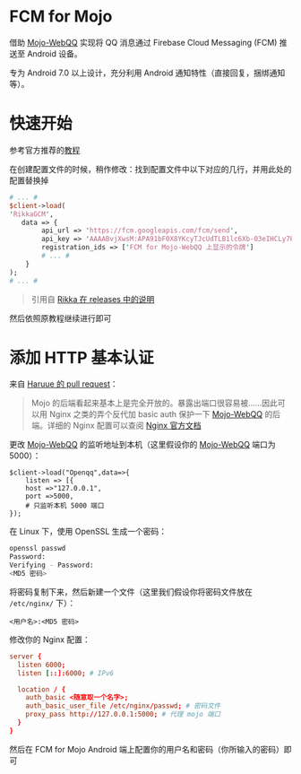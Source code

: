 # FCM for Mojo
借助 [Mojo-WebQQ](https://github.com/sjdy521/Mojo-Webqq) 实现将 QQ 消息通过 Firebase Cloud Messaging (FCM) 推送至 Android 设备。

专为 Android 7.0 以上设计，充分利用 Android 通知特性（直接回复，捆绑通知等）。

# 快速开始

参考官方推荐的[教程](http://www.coolapk.com/apk/com.swjtu.gcmformojo)

在创建配置文件的时候，稍作修改：找到配置文件中以下对应的几行，并用此处的配置替换掉

```perl
# ... #
$client->load(
'RikkaGCM',
   data => {
        api_url => 'https://fcm.googleapis.com/fcm/send',
        api_key => 'AAAABvjXwsM:APA91bF0X8YKcyTJcUdTLB1lc6Xb-03eIHCLy7PKHCwVYCL6XqEB7eS8o3i0amPOPi-R4i_ldlVtnPcYLtf4DwS4qgTi5Ra8Uyl9pGT02iJDE9Ovc-5dUoNSpgWUUZPn0KN2gJjeYLhO',
        registration_ids => ['FCM for Mojo-WebQQ 上显示的令牌']
        # ... #
    }
);
# ... #
```
> 引用自 [Rikka 在 releases 中的说明](https://github.com/RikkaW/FCM-for-Mojo/releases/v0.1.0)

然后依照原教程继续进行即可


# 添加 HTTP 基本认证

 来自 [Haruue 的 pull request](https://github.com/RikkaW/FCM-for-Mojo/pull/4)：
> Mojo 的后端看起来基本上是完全开放的。暴露出端口很容易被……因此可以用 Nginx 之类的弄个反代加 basic auth 保护一下 [Mojo-WebQQ](https://github.com/sjdy521/Mojo-Webqq) 的后端。详细的 Nginx 配置可以查阅 [Nginx 官方文档](https://nginx.org/en/docs/http/ngx_http_auth_basic_module.html)


更改 [Mojo-WebQQ](https://github.com/sjdy521/Mojo-Webqq) 的监听地址到本机（这里假设你的 [Mojo-WebQQ](https://github.com/sjdy521/Mojo-Webqq) 端口为 5000）：

```
$client->load("Openqq",data=>{
    listen => [{
    host =>"127.0.0.1",
    port =>5000,
    # 只监听本机 5000 端口
});
```

在 Linux 下，使用 OpenSSL 生成一个密码：

```bash
openssl passwd
Password:
Verifying - Password:
<MD5 密码>
```

将密码复制下来，然后新建一个文件（这里我们假设你将密码文件放在 ```/etc/nginx/``` 下）：

```
<用户名>:<MD5 密码>
```

修改你的 Nginx 配置：

```conf
server {
  listen 6000;
  listen [::]:6000; # IPv6

  location / {
    auth_basic <随意取一个名字>;
    auth_basic_user_file /etc/nginx/passwd; # 密码文件
    proxy_pass http://127.0.0.1:5000; # 代理 mojo 端口
  }
}
```

然后在 FCM for Mojo Android 端上配置你的用户名和密码（你所输入的密码）即可

